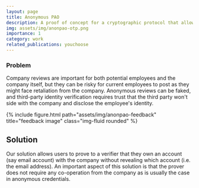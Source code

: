 ```yaml
---
layout: page
title: Anonymous PAO
description: A proof of concept for a cryptographic protocol that allows users to prove ownership of an account without revealing their account identifier.
img: assets/img/anonpao-otp.png
importance: 1
category: work
related_publications: youchoose
---
```





### Problem
Company reviews are important for both potential employees and the company itself, but they can be risky for current employees to post as they might face retaliation from the company. Anonymous reviews can be faked, and third-party identity verification requires trust that the third party won't side with the company and disclose the employee's identity.

<div class="row">
    <div class="col-sm-6 mt- mt-md-0">
        {% include figure.html path="assets/img/anonpao-feedback" title="feedback image" class="img-fluid rounded" %}
    </div>
</div>

## Solution 
Our solution allows users to prove to a verifier that they own an account (say email account) with the company without revealing which account (i.e. the email address). An important aspect of this solution is that the prover does not require any co-operation from the company as is usually the case in anonymous credentials.


